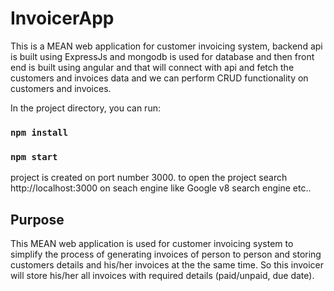 # InvoicerApp

This is a MEAN web application for customer invoicing system, backend api is built using ExpressJs and mongodb is used for database and then front end is built using angular and that will connect with api and fetch the customers and invoices data and we can perform CRUD functionality on customers and invoices.

In the project directory, you can run:
### `npm install`
### `npm start`

project is created on port number 3000.
to open the project search http://localhost:3000 on seach engine like Google v8 search engine etc.. 

## Purpose

This MEAN web application is used for customer invoicing system to simplify the process of generating invoices of person to person and storing customers details and his/her invoices at the the same time. So this invoicer will store his/her all invoices with required details (paid/unpaid, due date).
